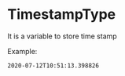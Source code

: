 # TimestampType

It is a variable to store time stamp

Example:

```text
2020-07-12T10:51:13.398826
```



